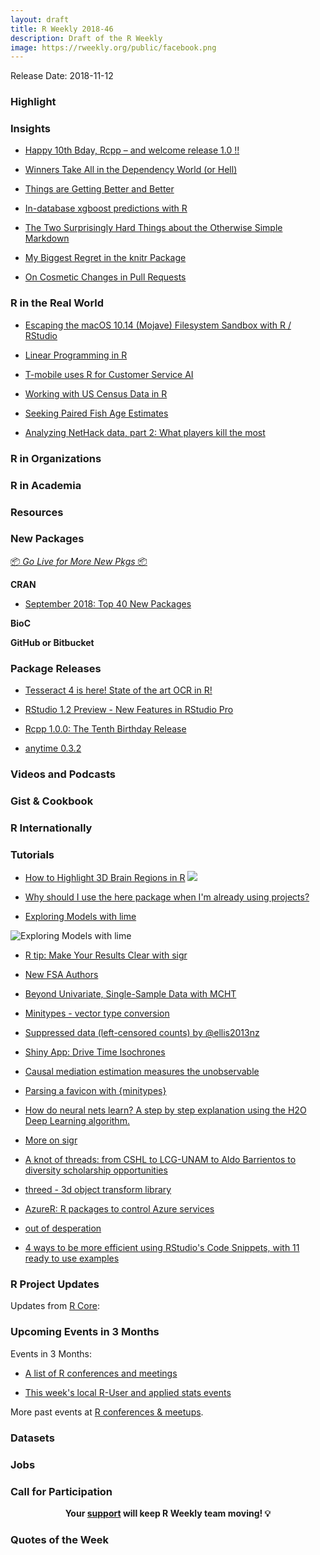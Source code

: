 ```yaml
---
layout: draft
title: R Weekly 2018-46
description: Draft of the R Weekly
image: https://rweekly.org/public/facebook.png
---
```


Release Date: 2018-11-12

###  Highlight




### Insights

+ [Happy 10th Bday, Rcpp – and welcome release 1.0 !!](http://dirk.eddelbuettel.com/blog/2018/11/05#rcpp_at_ten_welcome_one_oh)


+ [Winners Take All in the Dependency World (or Hell)](https://yihui.name/en/2018/11/dependency-winner/)

+ [Things are Getting Better and Better](https://yihui.name/en/2018/11/getting-better/)


+ [In-database xgboost predictions with R](https://rviews.rstudio.com/2018/11/07/in-database-xgboost-predictions-with-r/)

+ [The Two Surprisingly Hard Things about the Otherwise Simple Markdown](https://yihui.name/en/2018/11/hard-markdown/)

+ [My Biggest Regret in the knitr Package](https://yihui.name/en/2018/11/biggest-regret-knitr/)

+ [On Cosmetic Changes in Pull Requests](https://yihui.name/en/2018/11/cosmetic-changes/)


### R in the Real World


+ [Escaping the macOS 10.14 (Mojave) Filesystem Sandbox with R / RStudio](https://rud.is/b/2018/11/09/escaping-the-macos-10-14-mojave-sandbox-with-r-rstudio/)

+ [Linear Programming in R ](https://meysubb.github.io/sports%20analytics/2018/11/11/Mid_Major_Stock_Exchange/)


+ [T-mobile uses R for Customer Service AI](https://blog.revolutionanalytics.com/2018/11/t-mobile-uses-r.html)


+ [Working with US Census Data in R](https://blog.revolutionanalytics.com/2018/11/working-with-us-census-data-in-r.html)


+ [Seeking Paired Fish Age Estimates](http://derekogle.com/fishR/2018-11-09-Paired-Ageing-Data)


+ [Analyzing NetHack data, part 2: What players kill the most](http://www.brodrigues.co/blog/2018-11-10-nethack_analysis_part2/)



###  R in Organizations



###  R in Academia



###  Resources



###  New Packages

<p class="added-hostname"><a href="https://rweekly.org/live" target="_blank" class="externalLink">📦 <i>Go Live for More New Pkgs</i> 📦</a></p>

**CRAN**

+ [September 2018: Top 40 New Packages](https://rviews.rstudio.com/2018/11/08/september-2018-top-40-new-packages/)


**BioC**


**GitHub or Bitbucket**


### Package Releases

+ [Tesseract 4 is here! State of the art OCR in R!](https://ropensci.org/technotes/2018/11/06/tesseract-40/)

+ [RStudio 1.2 Preview - New Features in RStudio Pro](https://blog.rstudio.com/2018/11/05/rstudio-rsp-1.2-features/)

+ [Rcpp 1.0.0: The Tenth Birthday Release](http://dirk.eddelbuettel.com/blog/2018/11/07#rcpp_1.0.0)

+ [anytime 0.3.2](http://dirk.eddelbuettel.com/blog/2018/11/06#anytime_0.3.2)


###  Videos and Podcasts



### Gist & Cookbook




### R Internationally



###  Tutorials



+ [How to Highlight 3D Brain Regions in R](https://towardsdatascience.com/how-to-highlight-3d-brain-regions-2e6c15a35574)
![](https://cdn-images-1.medium.com/max/716/1*O_A5iw2_diaJXXehO6-PWA.png)

+ [Why should I use the here package when I'm already using projects?](https://malco.io/2018/11/05/why-should-i-use-the-here-package/)

+ [Exploring Models with lime](https://www.nielsenmark.us/2018/11/09/exploring-models-with-lime/)

![Exploring Models with lime](https://www.nielsenmark.us/post/2018-11-09-exploring-models-with-lime_files/figure-html/unnamed-chunk-1-3.png)



+ [R tip: Make Your Results Clear with sigr](http://www.win-vector.com/blog/2018/11/r-tip-make-your-results-clear-with-sigr/)

+ [New FSA Authors](http://derekogle.com/fishR/2018-11-04-New-FSA-Authors)




+ [Beyond Univariate, Single-Sample Data with MCHT](https://ntguardian.wordpress.com/2018/11/05/beyond-univariate-single-sample-data-mcht/)


+ [Minitypes - vector type conversion](https://coolbutuseless.github.io/2018/11/06/minitypes-vector-type-conversion/)

+ [Suppressed data (left-censored counts) by @ellis2013nz](http://freerangestats.info/blog/2018/11/06/suppressed-data)

+ [Shiny App: Drive Time Isochrones](https://roh.engineering/post/shiny-app-drive-time-isochrones/)


+ [Causal mediation estimation measures the unobservable](https://www.rdatagen.net/post/causal-mediation/)

+ [Parsing a favicon with {minitypes}](https://coolbutuseless.github.io/2018/11/06/parsing-a-favicon-with-minitypes/)

+ [How do neural nets learn? A step by step explanation using the H2O Deep Learning algorithm.](https://shirinsplayground.netlify.com/2018/11/neural_nets_explained/)

+ [More on sigr](http://www.win-vector.com/blog/2018/11/more-on-sigr/)


+ [A knot of threads: from CSHL to LCG-UNAM to Aldo Barrientos to diversity scholarship opportunities](https://lcolladotor.github.io/2018/11/06/a-knot-of-threads-from-cshl-to-lcg-unam-to-aldo-barrientos-to-diversity-scholarship-opportunities/)


+ [threed - 3d object transform library](https://coolbutuseless.github.io/2018/11/08/threed-3d-object-transform-library/)

+ [AzureR: R packages to control Azure services](https://blog.revolutionanalytics.com/2018/11/azurer-intro.html)


+ [out of desperation](https://xianblog.wordpress.com/2018/11/09/out-of-desperation/)


+ [4 ways to be more efficient using RStudio's Code Snippets, with 11 ready to use examples](https://jozefhajnala.gitlab.io/r/r906-rstudio-snippets/)

<!--<div class="post-more-begi
n"></div><div class="post-more-end"></div>-->

###  R Project Updates

Updates from [R Core](http://developer.r-project.org/blosxom.cgi/R-devel/NEWS):


###  Upcoming Events in 3 Months

Events in 3 Months:

+ [A list of R conferences and meetings](https://jumpingrivers.github.io/meetingsR/events.html)


+ [This week's local R-User and applied stats events](https://community.rstudio.com/c/irl)

More past events at [R conferences & meetups](https://conf.rweekly.org).

### Datasets




### Jobs




###  Call for Participation



<p class="hide-support added-hostname support-rweekly" style="text-align: center;font-weight: bold;">Your <a class="non-visited externalLink" href="https://www.patreon.com/rweekly" onclick="pas(this)">support</a> will keep R Weekly team moving! 💡</p>

###  Quotes of the Week

